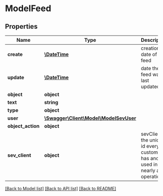 # ModelFeed

## Properties
Name | Type | Description | Notes
------------ | ------------- | ------------- | -------------
**create** | [**\DateTime**](\DateTime.md) | creation date of the feed | [optional] 
**update** | [**\DateTime**](\DateTime.md) | date the feed was last updated | [optional] 
**object** | **object** |  | [optional] 
**text** | **string** |  | [optional] 
**type** | **object** |  | [optional] 
**user** | [**\Swagger\Client\Model\ModelSevUser**](ModelSevUser.md) |  | [optional] 
**object_action** | **object** |  | [optional] 
**sev_client** | **object** | sevClient is the unique id every customer has and is used in nearly all operations | [optional] 

[[Back to Model list]](../README.md#documentation-for-models) [[Back to API list]](../README.md#documentation-for-api-endpoints) [[Back to README]](../README.md)


